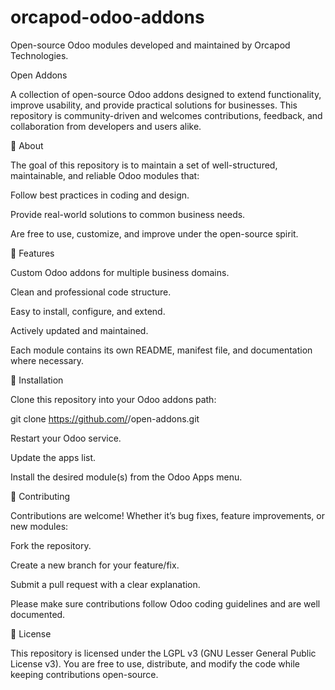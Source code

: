 # orcapod-odoo-addons
Open-source Odoo modules developed and maintained by Orcapod Technologies.


Open Addons

A collection of open-source Odoo addons designed to extend functionality, improve usability, and provide practical solutions for businesses.
This repository is community-driven and welcomes contributions, feedback, and collaboration from developers and users alike.

📌 About

The goal of this repository is to maintain a set of well-structured, maintainable, and reliable Odoo modules that:

Follow best practices in coding and design.

Provide real-world solutions to common business needs.

Are free to use, customize, and improve under the open-source spirit.

🚀 Features

Custom Odoo addons for multiple business domains.

Clean and professional code structure.

Easy to install, configure, and extend.

Actively updated and maintained.

Each module contains its own README, manifest file, and documentation where necessary.

🔧 Installation

Clone this repository into your Odoo addons path:

git clone https://github.com/<your-username>/open-addons.git


Restart your Odoo service.

Update the apps list.

Install the desired module(s) from the Odoo Apps menu.

🤝 Contributing

Contributions are welcome! Whether it’s bug fixes, feature improvements, or new modules:

Fork the repository.

Create a new branch for your feature/fix.

Submit a pull request with a clear explanation.

Please make sure contributions follow Odoo coding guidelines and are well documented.

📜 License

This repository is licensed under the LGPL v3 (GNU Lesser General Public License v3).
You are free to use, distribute, and modify the code while keeping contributions open-source.
